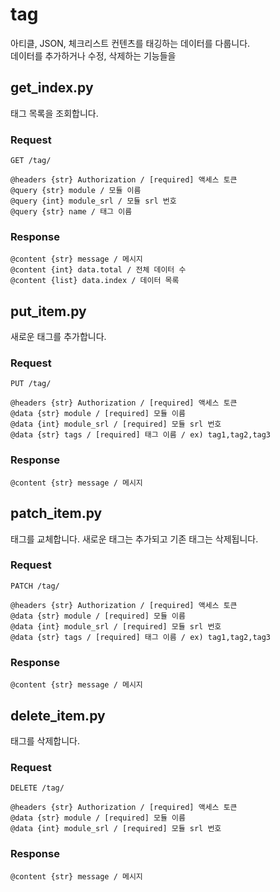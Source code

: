 # tag

아티클, JSON, 체크리스트 컨텐츠를 태깅하는 데이터를 다룹니다.  
데이터를 추가하거나 수정, 삭제하는 기능들을 


## get_index.py

태그 목록을 조회합니다.

### Request

```
GET /tag/

@headers {str} Authorization / [required] 액세스 토큰
@query {str} module / 모듈 이름
@query {int} module_srl / 모듈 srl 번호
@query {str} name / 태그 이름
```

### Response

```
@content {str} message / 메시지
@content {int} data.total / 전체 데이터 수
@content {list} data.index / 데이터 목록
```


## put_item.py

새로운 태그를 추가합니다.

### Request

```
PUT /tag/

@headers {str} Authorization / [required] 액세스 토큰 
@data {str} module / [required] 모듈 이름
@data {int} module_srl / [required] 모듈 srl 번호
@data {str} tags / [required] 태그 이름 / ex) tag1,tag2,tag3
```

### Response

```
@content {str} message / 메시지
```


## patch_item.py

태그를 교체합니다. 새로운 태그는 추가되고 기존 태그는 삭제됩니다.

### Request

```
PATCH /tag/

@headers {str} Authorization / [required] 액세스 토큰 
@data {str} module / [required] 모듈 이름
@data {int} module_srl / [required] 모듈 srl 번호
@data {str} tags / [required] 태그 이름 / ex) tag1,tag2,tag3
```

### Response

```
@content {str} message / 메시지
```


## delete_item.py

태그를 삭제합니다.

### Request

```
DELETE /tag/

@headers {str} Authorization / [required] 액세스 토큰 
@data {str} module / [required] 모듈 이름
@data {int} module_srl / [required] 모듈 srl 번호
```

### Response

```
@content {str} message / 메시지
```
